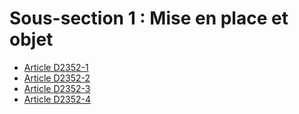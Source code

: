 # Sous-section 1 : Mise en place et objet

* [Article D2352-1](./LEGIARTI000018535066.md)
* [Article D2352-2](./LEGIARTI000018535064.md)
* [Article D2352-3](./LEGIARTI000018535062.md)
* [Article D2352-4](./LEGIARTI000018535060.md)
